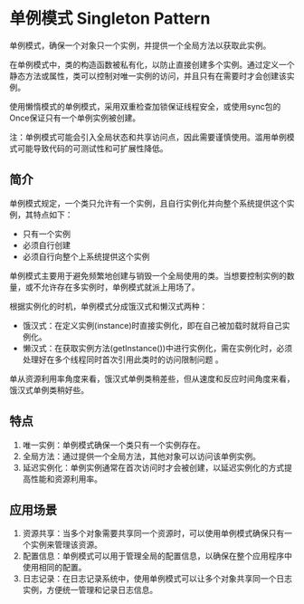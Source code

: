 # 单例模式 Singleton Pattern

单例模式，确保一个对象只一个实例，并提供一个全局方法以获取此实例。

在单例模式中，类的构造函数被私有化，以防止直接创建多个实例。通过定义一个静态方法或属性，类可以控制对唯一实例的访问，并且只有在需要时才会创建该实例。

使用懒惰模式的单例模式，采用双重检查加锁保证线程安全，或使用sync包的Once保证只有一个单例实例被创建。

注：单例模式可能会引入全局状态和共享访问点，因此需要谨慎使用。滥用单例模式可能导致代码的可测试性和可扩展性降低。

## 简介

单例模式规定，一个类只允许有一个实例，且自行实例化并向整个系统提供这个实例，其特点如下：
- 只有一个实例
- 必须自行创建
- 必须自行向整个上系统提供这个实例

单例模式主要用于避免频繁地创建与销毁一个全局使用的类。当想要控制实例的数量，或不允许存在多实例时，单例模式就派上用场了。

根据实例化的时机，单例模式分成饿汉式和懒汉式两种：
- 饿汉式：在定义实例(instance)时直接实例化，即在自己被加载时就将自己实例化。
- 懒汉式：在获取实例方法(getInstance())中进行实例化，需在实例化时，必须处理好在多个线程同时首次引用此类时的访问限制问题 。

单从资源利用率角度来看，饿汉式单例类稍差些，但从速度和反应时间角度来看，饿汉式单例类稍好些。

## 特点

1. 唯一实例：单例模式确保一个类只有一个实例存在。
2. 全局方法：通过提供一个全局方法，其他对象可以访问该单例实例。
3. 延迟实例化：单例实例通常在首次访问时才会被创建，以延迟实例化的方式提高性能和资源利用率。

## 应用场景

1. 资源共享：当多个对象需要共享同一个资源时，可以使用单例模式确保只有一个实例来管理该资源。
2. 配置信息：单例模式可以用于管理全局的配置信息，以确保在整个应用程序中使用相同的配置。
3. 日志记录：在日志记录系统中，使用单例模式可以让多个对象共享同一个日志实例，方便统一管理和记录日志信息。 